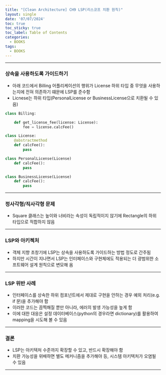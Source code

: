 ```yaml
---
title: "[Clean Architecture] CH9 LSP(리스코프 치환 원칙)"
layout: single
date: '07/07/2024'
toc: true
toc_sticky: true
toc_label: Table of Contents
categories:
  - BOOKS
tags:
  - BOOKS
---
```


---

### 상속을 사용하도록 가이드하기
* 아래 코드에서 Billing 어플리케이션의 행위가 License 하위 타입 중 무엇을 사용하는지에 전혀 의존하기 떄문에 LSP를 준수함
* Licnese는 하위 타입(PersonalLicense or BusinessLicense으로 치환될 수 있음)

```python
class Billing:

    def get_license_fee(license: License):
        fee = license.calcFee()

class License:
    @abstractmethod
    def calcFee():
        pass

class PersonalLicense(License)
    def calcFee():
        pass

class BusinessLicense(License)
    def calcFee():
        pass
```

---

### 정사각형/직사각형 문제
* Square 클래스는 높이와 너비라는 속성이 독립적이지 않기에 Rectangle의 하위 타입으로 적합하지 않음

---

### LSP와 아키첵처
* 객체 지향 초창기에 LSP는 상속을 사용하도록 가이드하는 방법 정도로 간주됨
* 하지만 시간이 지나면서 LSP는 인터페이스와 구현체에도 적용되는 더 광범위한 소프트웨어 설계 원칙으로 변모해 옴

---

### LSP 위반 사례
* 인터페이스를 상속한 하위 컴포넌트에서 제대로 구현을 안하는 경우 예외 처리(e.g. if 문)을 추가해야 함
* 이러한 코드는 끔찍해질 뿐만 아니라, 에러의 발생 가능성을 높게 함
* 이에 대한 대응은 설정 데이터베이스(python의 경우라면 dictionary)를 활용하여 mapping을 시도해 볼 수 있음

---

### 결론
* LSP는 아키텍처 수준까지 확장할 수 있고, 반드시 확장해야 함
* 치환 가능성을 위배하면 별도 메커니즘을 추가해야 등, 시스템 아키텍처가 오염될 수 있음

---

